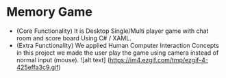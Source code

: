 # Memory Game 
- (Core Functionality) It is Desktop Single/Multi player game with chat room and score board Using C# / XAML.
- (Extra Functionality) We applied Human Computer Interaction Concepts in this project we made the user play the game using camera
instead of normal input (mouse).
![alt text] (https://im4.ezgif.com/tmp/ezgif-4-425effa3c9.gif)
